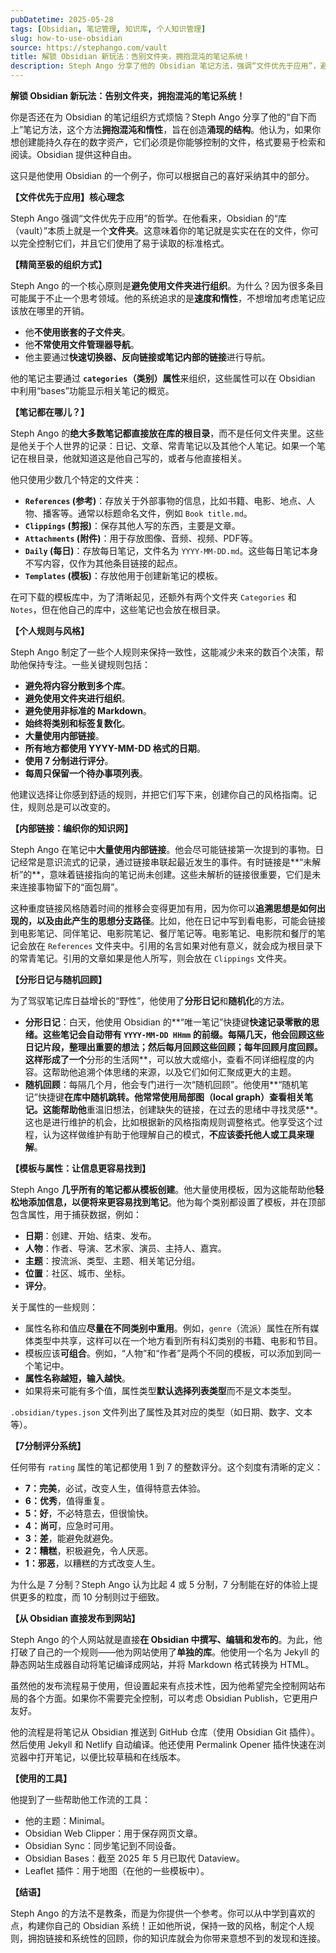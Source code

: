 ```yaml
---
pubDatetime: 2025-05-28
tags: [Obsidian, 笔记管理, 知识库, 个人知识管理]
slug: how-to-use-obsidian
source: https://stephango.com/vault
title: 解锁 Obsidian 新玩法：告别文件夹，拥抱混沌的笔记系统！
description: Steph Ango 分享了他的 Obsidian 笔记方法，强调“文件优先于应用”，避免使用文件夹组织笔记，采用涌现的结构和大量内部链接，创造一个混沌而有序的知识库。了解他的核心原则和实用技巧，让你的 Obsidian 笔记系统焕然一新！
---
```


**解锁 Obsidian 新玩法：告别文件夹，拥抱混沌的笔记系统！**

你是否还在为 Obsidian 的笔记组织方式烦恼？Steph Ango 分享了他的“自下而上”笔记方法，这个方法**拥抱混沌和惰性**，旨在创造**涌现的结构**。他认为，如果你想创建能持久存在的数字资产，它们必须是你能够控制的文件，格式要易于检索和阅读。Obsidian 提供这种自由。

这只是他使用 Obsidian 的一个例子，你可以根据自己的喜好采纳其中的部分。

**【文件优先于应用】核心理念**

Steph Ango 强调“文件优先于应用”的哲学。在他看来，Obsidian 的“库（vault）”本质上就是一个**文件夹**。这意味着你的笔记就是实实在在的文件，你可以完全控制它们，并且它们使用了易于读取的标准格式。

**【精简至极的组织方式】**

Steph Ango 的一个核心原则是**避免使用文件夹进行组织**。为什么？因为很多条目可能属于不止一个思考领域。他的系统追求的是**速度和惰性**，不想增加考虑笔记应该放在哪里的开销。

- 他**不使用嵌套的子文件夹**。
- 他**不常使用文件管理器导航**。
- 他主要通过**快速切换器、反向链接或笔记内部的链接**进行导航。

他的笔记主要通过 **`categories`（类别）属性**来组织，这些属性可以在 Obsidian 中利用“bases”功能显示相关笔记的概览。

**【笔记都在哪儿？】**

Steph Ango 的**绝大多数笔记都直接放在库的根目录**，而不是任何文件夹里。这些是他关于个人世界的记录：日记、文章、常青笔记以及其他个人笔记。如果一个笔记在根目录，他就知道这是他自己写的，或者与他直接相关。

他只使用少数几个特定的文件夹：

- **`References` (参考)**：存放关于外部事物的信息，比如书籍、电影、地点、人物、播客等。通常以标题命名文件，例如 `Book title.md`。
- **`Clippings` (剪报)**：保存其他人写的东西，主要是文章。
- **`Attachments` (附件)**：用于存放图像、音频、视频、PDF等。
- **`Daily` (每日)**：存放每日笔记，文件名为 `YYYY-MM-DD.md`。这些每日笔记本身不写内容，仅作为其他条目链接的起点。
- **`Templates` (模板)**：存放他用于创建新笔记的模板。

在可下载的模板库中，为了清晰起见，还额外有两个文件夹 `Categories` 和 `Notes`，但在他自己的库中，这些笔记也会放在根目录。

**【个人规则与风格】**

Steph Ango 制定了一些个人规则来保持一致性，这能减少未来的数百个决策，帮助他保持专注。一些关键规则包括：

- **避免将内容分散到多个库**。
- **避免使用文件夹进行组织**。
- **避免使用非标准的 Markdown**。
- **始终将类别和标签复数化**。
- **大量使用内部链接**。
- **所有地方都使用 YYYY-MM-DD 格式的日期**。
- **使用 7 分制进行评分**。
- **每周只保留一个待办事项列表**。

他建议选择让你感到舒适的规则，并把它们写下来，创建你自己的风格指南。记住，规则总是可以改变的。

**【内部链接：编织你的知识网】**

Steph Ango 在笔记中**大量使用内部链接**。他会尽可能链接第一次提到的事物。日记经常是意识流式的记录，通过链接串联起最近发生的事件。有时链接是**“未解析”的**，意味着链接指向的笔记尚未创建。这些未解析的链接很重要，它们是未来连接事物留下的“面包屑”。

这种重度链接风格随着时间的推移会变得更加有用，因为你可以**追溯思想是如何出现的，以及由此产生的思想分支路径**。比如，他在日记中写到看电影，可能会链接到电影笔记、同伴笔记、电影院笔记、餐厅笔记等。电影笔记、电影院和餐厅的笔记会放在 `References` 文件夹中。引用的名言如果对他有意义，就会成为根目录下的常青笔记。引用的文章如果是他人所写，则会放在 `Clippings` 文件夹。

**【分形日记与随机回顾】**

为了驾驭笔记库日益增长的“野性”，他使用了**分形日记**和**随机化**的方法。

- **分形日记**：白天，他使用 Obsidian 的**“唯一笔记”快捷键**快速记录零散的思绪。这些笔记会自动带有 `YYYY-MM-DD HHmm` 的前缀。每隔几天，他会回顾这些日记片段，整理出重要的想法；然后每月回顾这些回顾；每年回顾月度回顾。这样形成了一个**分形的生活网**，可以放大或缩小，查看不同详细程度的内容。这帮助他追溯个体思绪的来源，以及它们如何汇聚成更大的主题。
- **随机回顾**：每隔几个月，他会专门进行一次“随机回顾”。他使用**“随机笔记”快捷键**在库中随机跳转。他常常使用局部图（local graph）查看相关笔记。这能帮助他**重温旧想法，创建缺失的链接，在过去的思绪中寻找灵感**。这也是进行维护的机会，比如根据新的风格指南规则调整格式。他享受这个过程，认为这样做维护有助于他理解自己的模式，**不应该委托他人或工具来理解**。

**【模板与属性：让信息更容易找到】**

Steph Ango **几乎所有的笔记都从模板创建**。他大量使用模板，因为这能帮助他**轻松地添加信息，以便将来更容易找到笔记**。他为每个类别都设置了模板，并在顶部包含属性，用于捕获数据，例如：

- **日期**：创建、开始、结束、发布。
- **人物**：作者、导演、艺术家、演员、主持人、嘉宾。
- **主题**：按流派、类型、主题、相关笔记分组。
- **位置**：社区、城市、坐标。
- **评分**。

关于属性的一些规则：

- 属性名称和值应**尽量在不同类别中重用**。例如，`genre`（流派）属性在所有媒体类型中共享，这样可以在一个地方看到所有科幻类别的书籍、电影和节目。
- 模板应该**可组合**。例如，“人物”和“作者”是两个不同的模板，可以添加到同一个笔记中。
- **属性名称越短，输入越快**。
- 如果将来可能有多个值，属性类型**默认选择列表类型**而不是文本类型。

`.obsidian/types.json` 文件列出了属性及其对应的类型（如日期、数字、文本等）。

**【7分制评分系统】**

任何带有 `rating` 属性的笔记都使用 1 到 7 的整数评分。这个刻度有清晰的定义：

- **7：完美**，必试，改变人生，值得特意去体验。
- **6：优秀**，值得重复。
- **5：好**，不必特意去，但很愉快。
- **4：尚可**，应急时可用。
- **3：差**，能避免就避免。
- **2：糟糕**，积极避免，令人厌恶。
- **1：邪恶**，以糟糕的方式改变人生。

为什么是 7 分制？Steph Ango 认为比起 4 或 5 分制，7 分制能在好的体验上提供更多的粒度，而 10 分制则过于细致。

**【从 Obsidian 直接发布到网站】**

Steph Ango 的个人网站就是直接**在 Obsidian 中撰写、编辑和发布的**。为此，他打破了自己的一个规则——他为网站使用了**单独的库**。他使用一个名为 Jekyll 的静态网站生成器自动将笔记编译成网站，并将 Markdown 格式转换为 HTML。

虽然他的发布流程易于使用，但设置起来有点技术性，因为他希望完全控制网站布局的各个方面。如果你不需要完全控制，可以考虑 Obsidian Publish，它更用户友好。

他的流程是将笔记从 Obsidian 推送到 GitHub 仓库（使用 Obsidian Git 插件）。然后使用 Jekyll 和 Netlify 自动编译。他还使用 Permalink Opener 插件快速在浏览器中打开笔记，以便比较草稿和在线版本。

**【使用的工具】**

他提到了一些帮助他工作流的工具：

- 他的主题：Minimal。
- Obsidian Web Clipper：用于保存网页文章。
- Obsidian Sync：同步笔记到不同设备。
- Obsidian Bases：截至 2025 年 5 月已取代 Dataview。
- Leaflet 插件：用于地图（在他的一些模板中）。

**【结语】**

Steph Ango 的方法不是教条，而是为你提供一个参考。你可以从中学到喜欢的点，构建你自己的 Obsidian 系统！正如他所说，保持一致的风格，制定个人规则，拥抱链接和系统性的回顾，你的知识库就会为你带来意想不到的发现和连接。
